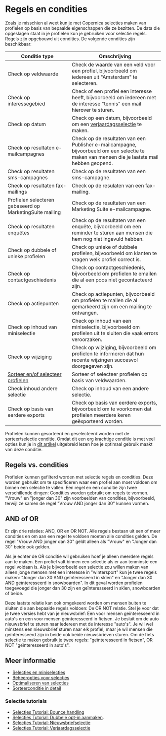 # Regels en condities

Zoals je misschien al weet kun je met Copernica selecties maken van 
profielen op basis van bepaalde eigenschappen die ze bezitten. De data 
die opgeslagen staat in je profielen kun je gebruiken voor selectie 
regels. Regels zijn opgebouwd uit condities. De volgende condities 
zijn beschikbaar:

| Conditie type                                                              | Omschrijving                                                                                                                                  |
|----------------------------------------------------------------------------|-----------------------------------------------------------------------------------------------------------------------------------------------|
| Check op veldwaarde                                                        | Check de waarde van een veld voor een profiel, bijvoorbeeld om iedereen uit "Amsterdam" te selecteren.                                        |
| Check op interessegebied                                                   | Check of een profiel een interesse heeft, bijvoorbeeld om iedereen met de interesse "tennis" een mail hierover te sturen.                     |
| Check op datum                                                             | Check op een datum, bijvoorbeeld om een [verjaardagsselectie](./how-to-create-a-birthday-selection) te maken.                                 |
| Check op resultaten e-mailcampagnes                                        | Check op de resultaten van een Publisher e-mailcampagne, bijvoorbeeld om een selectie te maken van mensen die je laatste mail hebben geopend. |
| Check op resultaten sms-campagnes                                          | Check op de resultaten van een sms-campagne.                                                                                                  |
| Check op resultaten fax-mailings                                           | Check op de resulaten van een fax-mailing.                                                                                                    |
| Profielen selecteren gebaseerd op MarketingSuite mailing                   | Check op de resultaten van een Marketing Suite e-mailcampagne.                                                                                |
| Check op resultaten enquêtes                                               | Check op de resultaten van een enquête, bijvoorbeeld om een reminder te sturen aan mensen die hem nog niet ingevuld hebben.                   |
| Check op dubbele of unieke profielen                                       | Check op unieke of dubbele profielen, bijvoorbeeld om klanten te vragen welk profiel correct is.                                              |
| Check op contactgeschiedenis                                               | Check op contactgeschiedenis, bijvoorbeeld om profielen te emailen die al een poos niet gecontacteerd zijn.                                   |
| Check op actiepunten                                                       | Check op actiepunten, bijvoorbeeld om profielen te mailen die al gemarkeerd zijn om een mailing te ontvangen.                                 |
| Check op inhoud van miniselectie                                           | Check op inhoud van een miniselectie, bijvoorbeeld om profielen uit te sluiten die vaak errors veroorzaken.                                   |
| Check op wijziging                                                         | Check op wijziging, bijvoorbeeld om profielen te informeren dat hun recente wijzingen succesvol doorgegeven zijn.                             |
| [Sorteer en/of selecteer profielen](./selections-conditions-partcondition) | Sorteer of selecteer profielen op basis van veldwaarden.                                                                                      |
| Check inhoud andere selectie                                               | Check op inhoud van een andere selectie.                                                                                                      |
| Check op basis van eerdere exports                                         | Check op basis van eerdere exports, bijvoorbeeld om te voorkomen dat profielen meerdere keren geëxporteerd worden.                            |

Profielen kunnen gesorteerd en geselecteerd worden met de sorteer/selectie 
conditie. Omdat dit een erg krachtige conditie is met veel opties 
kun je in [dit artikel](./selections-conditions-partcondition) uitgebreid 
lezen hoe je optimaal gebruik maakt van deze conditie.

## Regels vs. condities

Profielen kunnen gefilterd worden met selectie regels en condities. 
Deze worden gebruikt om te specificeren waar een profiel aan moet 
voldoen om binnen een selectie te vallen. Een regel en een conditie 
zijn twee verschillende dingen: Condities worden gebruikt om regels 
te vormen. "Vrouw" en "jonger dan 30" zijn voorbeelden van condities, 
bijvoorbeeld, terwijl ze samen de regel "Vrouw AND jonger dan 30" kunnen 
vormen.

## AND of OR

Er zijn drie relaties: AND, OR en OR NOT. Alle regels bestaan uit een 
of meer condities en om aan een regel te voldoen moeten alle condities 
gelden. De regel "Vrouw AND jonger dan 30" geldt alleen als "Vrouw" en 
"Jonger dan 30" beide ook gelden.

Als je echter de OR conditie wil gebruiken hoef je alleen meerdere 
regels aan te maken. Een profiel valt binnen een selectie als er 
aan tenminste een regel voldaan is. Als je bijvoorbeeld een selectie 
zou willen maken van alleen jonge mensen met een interesse in "wintersport" 
kun je twee regels maken: "Jonger dan 30 AND geïnteresseerd in skïen" en 
"Jonger dan 30 AND geïnteresseerd in snowboarden". In dit geval 
worden profielen toegevoegd die jonger dan 30 zijn en geïnteresseerd in 
skïen, snowboarden of beide.

Deze laatste relatie kan ook omgekeerd worden om mensen buiten te sluiten 
die aan bepaalde regels voldoen: De OR NOT relatie. Stel je voor dat je 
twee versies hebt van je nieuwsbrief: Een voor mensen geïnteresseerd in 
auto's en een voor mensen geïnteresseerd in fietsen. Je besluit om de 
auto nieuwsbrief te sturen naar iedereen met de interesse "auto's". Je 
wil wel minstens een nieuwsbrief sturen naar elk profiel, maar je wil 
mensen die geïnteresseerd zijn in beide ook beide nieuwsbrieven sturen. 
Om de fiets selectie te maken gebruik je twee regels: "geïnteresseerd in 
fietsen", OR NOT "geïnteresseerd in auto's".                                                       

## Meer informatie

* [Selecties en miniselecties](selections-introduction)
* [Beheeropties voor selecties](selections-settings)
* [Optimaliseren van selecties](selections-optimalization)
* [Sorteerconditie in detail](./selections-conditions-partcondition)

### Selectie tutorials

* [Selecties Tutorial: Bounce handling](./automatically-process-bounces) 
* [Selecties Tutorial: Dubbele opt-in aanmaken](create-a-double-optin-for-new-subscribers).
* [Selecties Tutorial: Nieuwsbriefselectie](./create-a-mailing-list)
* [Selecties Tutorial: Verjaardagsselectie](./how-to-create-a-birthday-selection)
